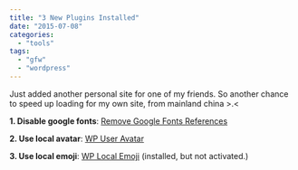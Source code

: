 ```yaml
---
title: "3 New Plugins Installed"
date: "2015-07-08"
categories: 
  - "tools"
tags: 
  - "gfw"
  - "wordpress"
---
```


Just added another personal site for one of my friends. So another chance to speed up loading for my own site, from mainland china >.<

**1\. Disable google fonts**: [Remove Google Fonts References](https://wordpress.org/plugins/remove-google-fonts-references/)

**2\. Use local avatar**: [WP User Avatar](https://wordpress.org/plugins/wp-user-avatar/)

**3\. Use local emoji**: [WP Local Emoji](https://wordpress.org/plugins/wp-local-emoji/) (installed, but not activated.)
